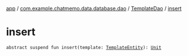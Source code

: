 [app](../../index.md) / [com.example.chatmemo.data.database.dao](../index.md) / [TemplateDao](index.md) / [insert](./insert.md)

# insert

`abstract suspend fun insert(template: `[`TemplateEntity`](../../com.example.chatmemo.data.database.entity/-template-entity/index.md)`): `[`Unit`](https://kotlinlang.org/api/latest/jvm/stdlib/kotlin/-unit/index.html)